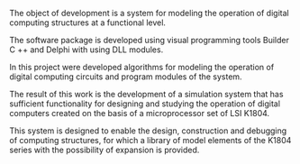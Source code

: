 The object of development is a system for modeling the operation of digital computing structures at a functional level. 

The software package is developed using visual programming tools Builder C ++ and Delphi with using DLL modules. 

In this project were developed algorithms for modeling the operation of digital computing circuits and program modules of the system.

The result of this work is the development of a simulation system that has sufficient functionality for designing 
and studying the operation of digital computers created on the basis of a microprocessor set of LSI K1804. 

This system is designed to enable the design, construction and debugging of computing structures, 
for which a library of model elements of the K1804 series with the possibility of expansion is provided.